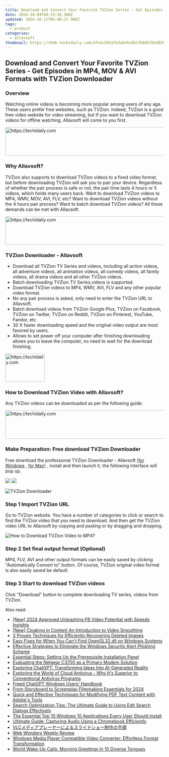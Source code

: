 ```yaml
---
title: Download and Convert Your Favorite TVZion Series - Get Episodes in MP4, MOV & AVI Formats with TVZion Downloader
date: 2024-10-04T04:33:36.308Z
updated: 2024-10-11T04:40:27.986Z
tags:
  - product
categories:
  - allavsoft
thumbnail: https://thmb.techidaily.com/4fe1c562a7e3ab45c8b1f68d5fb5d836545aa73283e591a5a7261febdc4cbc2c.jpg
---
```


## Download and Convert Your Favorite TVZion Series - Get Episodes in MP4, MOV & AVI Formats with TVZion Downloader

### Overview

Watching online videos is becoming more popular among users of any age. These users prefer free websites, such as TVZion. Indeed, TVZion is a good free video website for video streaming, but if you want to download TVZion videos for offline watching, Allavsoft will come to you first.

<!-- affiliate ads begin -->
<a href="https://appsumo.8odi.net/c/5597632/2144276/7443" target="_top" id="2144276">
  <img src="//a.impactradius-go.com/display-ad/7443-2144276" border="0" alt="https://techidaily.com" width="728" height="90"/>
</a>
<img height="0" width="0" src="https://appsumo.8odi.net/i/5597632/2144276/7443" style="position:absolute;visibility:hidden;" border="0" />
<!-- affiliate ads end -->

### Why Allavsoft?

TVZion also supports to download TVZion videos to a fixed video format, but before downloading TVZion will ask you to pair your device. Regardless of whether the pair process is safe or not, the pair time lasts 4 hours or 5 videos, which holds many users back. Want to download TVZion videos to MP4, WMV, MOV, AVI, FLV, etc? Want to download TVZion videos without the 4 hours pair process? Want to batch download TVZion videos? All these demands can be met with Allavsoft.

<!-- affiliate ads begin -->
<a href="https://aligracehair.sjv.io/c/5597632/1880944/19272" target="_top" id="1880944">
  <img src="//a.impactradius-go.com/display-ad/19272-1880944" border="0" alt="https://techidaily.com" width="728" height="90"/>
</a>
<img height="0" width="0" src="https://aligracehair.sjv.io/i/5597632/1880944/19272" style="position:absolute;visibility:hidden;" border="0" />
<!-- affiliate ads end -->

### TVZion Downloader - Allavsoft

* Download all TVZion TV Series and videos, including all action videos, all adventure videos, all animation videos, all comedy videos, all family videos, all drama videos and all other TVZion videos.
* Batch downloading TVZion TV Series,videos is supported.
* Download TVZion videos to MP4, WMV, AVI, FLV and any other popular video format.
* No any pair process is asked, only need to enter the TVZion URL to Allavsoft.
* Batch download videos from TVZion Google Plus, TVZion on Facebook, TVZion on Twitter, TVZion on Reddit, TVZion on Pinterest, YouTube, Fandor, etc.
* 30 X faster downloading speed and the original video output are most favored by users.
* Allows to set power off your computer after finishing downloading allows you to leave the computer, no need to wait for the download finishing.

<!-- affiliate ads begin -->
<a href="https://aligracehair.sjv.io/c/5597632/2135365/19272" target="_top" id="2135365">
  <img src="//a.impactradius-go.com/display-ad/19272-2135365" border="0" alt="https://techidaily.com" width="125" height="90"/>
</a>
<img height="0" width="0" src="https://aligracehair.sjv.io/i/5597632/2135365/19272" style="position:absolute;visibility:hidden;" border="0" />
<!-- affiliate ads end -->

### How to Download TVZion Video with Allavsoft?

Any TVZion videos can be downloaded as per the following guide.

<!-- affiliate ads begin -->
<a href="https://zebaoaffiliateprogram.pxf.io/c/5597632/2137975/21526" target="_top" id="2137975">
  <img src="//a.impactradius-go.com/display-ad/21526-2137975" border="0" alt="https://techidaily.com" width="728" height="90"/>
</a>
<img height="0" width="0" src="https://zebaoaffiliateprogram.pxf.io/i/5597632/2137975/21526" style="position:absolute;visibility:hidden;" border="0" />
<!-- affiliate ads end -->

### Make Preparation: Free download TVZion Downloader

Free download the professional TVZion Downloader - Allavsoft ([for Windows](https://tools.techidaily.com/allavsoft/products/) , [for Mac](https://tools.techidaily.com/allavsoft/products/)) , install and then launch it, the following interface will pop up.

[![](https://www.allavsoft.com/how-to/../images/how-to/free-download-win.jpg)](https://tools.techidaily.com/allavsoft/products/) [![](https://www.allavsoft.com/how-to/../images/how-to/free-download-mac.jpg)](https://tools.techidaily.com/allavsoft/products/)

![TVZion Downloader](https://www.allavsoft.com/how-to/../images/allavsoft/screen-shot-600.jpg)

### Step 1 Import TVZion URL

Go to TVZion website. You have a number of categories to click or search to find the TVZion video that you need to download. And then get the TVZion video URL to Allavsoft by copying and pasting or by dragging and dropping.

![How to Download TVZion Video to MP4?](https://www.allavsoft.com/how-to/../images/how-to/download-rtmp-video/download-rtmp-video.jpg)

### Step 2 Set final output format (Optional)

MP4, FLV, AVI and other output formats can be easily saved by clicking "Automatically Convert to" button. Of course, TVZion original video format is also easily saved be default.

### Step 3 Start to download TVZion videos

Click "Download" button to complete downloading TV series, videos from TVZion.

<ins class="adsbygoogle"
     style="display:block"
     data-ad-format="autorelaxed"
     data-ad-client="ca-pub-7571918770474297"
     data-ad-slot="1223367746"></ins>

<ins class="adsbygoogle"
     style="display:block"
     data-ad-client="ca-pub-7571918770474297"
     data-ad-slot="8358498916"
     data-ad-format="auto"
     data-full-width-responsive="true"></ins>

<span class="atpl-alsoreadstyle">Also read:</span>
<div><ul>
<li><a href="https://article-helps.techidaily.com/new-2024-approved-unleashing-fb-video-potential-with-speedy-insights/"><u>[New] 2024 Approved Unleashing FB Video Potential with Speedy Insights</u></a></li>
<li><a href="https://youtube-video-recordings.techidaily.com/new-cloaking-in-content-an-introduction-to-video-smoothing/"><u>[New] Cloaking in Content An Introduction to Video Smoothing</u></a></li>
<li><a href="https://fox-within.techidaily.com/3-proven-techniques-for-efficiently-recovering-deleted-images/"><u>3 Proven Techniques for Efficiently Recovering Deleted Images</u></a></li>
<li><a href="https://techtrends.techidaily.com/easy-fixes-for-when-you-cant-find-opengl32dll-on-windows-systems/"><u>Easy Fixes for When You Can't Find OpenGL32.dll on Windows Systems</u></a></li>
<li><a href="https://fox-within.techidaily.com/effective-strategies-to-eliminate-the-windows-security-alert-phishing-scheme/"><u>Effective Strategies to Eliminate the Windows Security Alert Phishing Scheme</u></a></li>
<li><a href="https://fox-within.techidaily.com/essential-steps-setting-up-the-prerequisite-installation-panel/"><u>Essential Steps: Setting Up the Prerequisite Installation Panel</u></a></li>
<li><a href="https://buynow-help.techidaily.com/evaluating-the-netgear-c3700-as-a-primary-modem-solution/"><u>Evaluating the Netgear C3700 as a Primary Modem Solution</u></a></li>
<li><a href="https://tech-savvy.techidaily.com/exploring-chatgpt-transforming-ideas-into-ai-generated-reality/"><u>Exploring ChatGPT: Transforming Ideas Into AI-Generated Reality</u></a></li>
<li><a href="https://fox-within.techidaily.com/exploring-the-world-of-cloud-antivirus-why-its-superior-to-conventional-antivirus-programs/"><u>Exploring the World of Cloud Antivirus - Why It's Superior to Conventional Antivirus Programs</u></a></li>
<li><a href="https://tech-savvy.techidaily.com/freed-chatgpt-windows-users-handbook/"><u>Freed ChatGPT Windows Users' Handbook</u></a></li>
<li><a href="https://article-knowledge.techidaily.com/from-storyboard-to-screenplay-filmmaking-essentials-for-2024/"><u>From Storyboard to Screenplay Filmmaking Essentials for 2024</u></a></li>
<li><a href="https://fox-within.techidaily.com/quick-and-effective-techniques-for-modifying-pdf-text-content-with-adobes-tools/"><u>Quick and Effective Techniques for Modifying PDF Text Content with Adobe's Tools</u></a></li>
<li><a href="https://fox-within.techidaily.com/search-optimization-tips-the-ultimate-guide-to-using-edit-search-dialogs-effectively/"><u>Search Optimization Tips: The Ultimate Guide to Using Edit Search Dialogs Effectively</u></a></li>
<li><a href="https://fox-within.techidaily.com/the-essential-top-10-windows-10-applications-every-user-should-install/"><u>The Essential Top 10 Windows 10 Applications Every User Should Install</u></a></li>
<li><a href="https://fox-within.techidaily.com/ultimate-guide-capturing-audio-using-a-chromebook-efficiently/"><u>Ultimate Guide: Capturing Audio Using a Chromebook Efficiently</u></a></li>
<li><a href="https://tech-savvy.techidaily.com/1726027749538-vlc/"><u>VLCメディアプレーヤーによるスライドショー制作の手順</u></a></li>
<li><a href="https://twitter-videos.techidaily.com/web-wonders-weekly-review/"><u>Web Wonders Weekly Review</u></a></li>
<li><a href="https://fox-within.techidaily.com/windows-media-player-compatible-video-converter-effortless-format-transformation/"><u>Windows Media Player Compatible Video Converter: Effortless Format Transformation</u></a></li>
<li><a href="https://mondly-stories.techidaily.com/world-wake-up-calls-morning-greetings-in-10-diverse-tongues/"><u>World Wake-Up Calls: Morning Greetings In 10 Diverse Tongues</u></a></li>
</ul></div>

